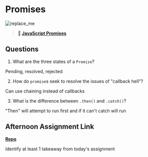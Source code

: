 # Promises

![replace_me](https://codeworks.blob.core.windows.net/public/assets/img/illustrations/placeholder.svg)

> **📖 [JavaScript Promises](https://codeworksacademy.com/fs-student-guide/resources/wk4/02-Promises)**

## Questions

1. What are the three states of a `Promise`?

Pending, resolved, rejected

2. How do `promise`s seek to resolve the issues of "callback hell"?

Can use chaining instead of callbacks

3. What is the difference between `.then()` and `.catch()`?

"Then" will attempt to run first and if it can't catch will run

## Afternoon Assignment Link

**[Repo](https://github.com/ryanmera3/<ASSIGNMENT_REPO>)**

Identify at least 1 takeaway from today's assignment
